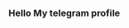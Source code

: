 <link rel="stylesheet" href="https://cdn.jsdelivr.net/npm/bootstrap-icons@1.8.3/font/bootstrap-icons.css">

### Hello My telegram profile <a href=""><i class="bi bi-telegram"></i></a>





